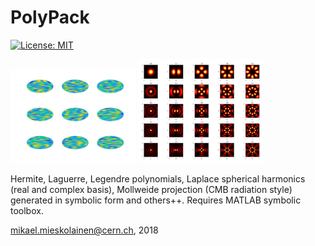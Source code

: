 # PolyPack
[![License: MIT](https://img.shields.io/badge/License-MIT-yellow.svg)](https://opensource.org/licenses/MIT)

<img width="200px" src="figs/mollweide_radiation_lmax_10.png">
<img width="200px" src="figs/TEM.png">

Hermite, Laguerre, Legendre polynomials, Laplace spherical harmonics (real and complex basis), Mollweide projection (CMB radiation style) generated in symbolic form and others++. Requires MATLAB symbolic toolbox.

mikael.mieskolainen@cern.ch, 2018
